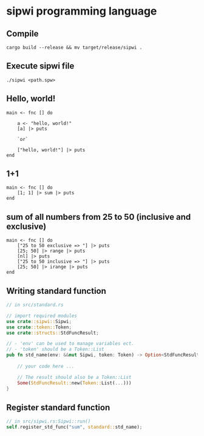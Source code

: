 # sipwi programming language

## Compile

`cargo build --release && mv target/release/sipwi .`

## Execute sipwi file

`./sipwi <path.spw>`

## Hello, world!

```
main <- fnc [] do
    
    a <- "hello, world!"
    [a] |> puts

    `or`

    ["hello, world!"] |> puts
end
```

## 1+1

```
main <- fnc [] do
    [1; 1] |> sum |> puts
end
```

## sum of all numbers from 25 to 50 (inclusive and exclusive)

```
main <- fnc [] do
    ["25 to 50 exclusive => "] |> puts
    [25; 50] |> range |> puts
    [nl] |> puts
    ["25 to 50 inclusive => "] |> puts
    [25; 50] |> irange |> puts
end

```

## Writing standard function

```rust
// in src/standard.rs

// import required modules
use crate::sipwi::Sipwi;
use crate::token::Token;
use crate::structs::StdFuncResult;

// - 'env' can be used to manage variables ect.
// - 'token' should be a Token::List
pub fn std_name(env: &&mut Sipwi, token: Token) -> Option<StdFuncResult> {
 
    // your code here ...

    // The result should also be a Token::List
    Some(StdFuncResult::new(Token::List(...)))
}
```

## Register standard function

```rust
// in src/sipwi.rs:Sipwi::run()
self.register_std_func("sum", standard::std_name);
```